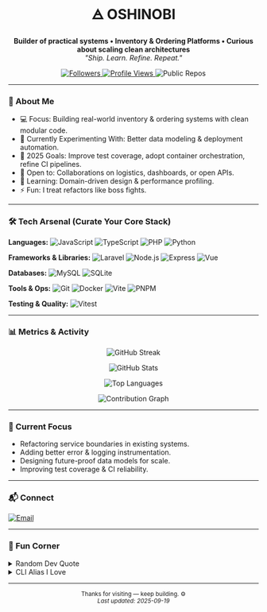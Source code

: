 <h1 align="center">🜁 OSHINOBI</h1>

<p align="center">
  <strong>Builder of practical systems • Inventory & Ordering Platforms • Curious about scaling clean architectures</strong><br/>
  <em>"Ship. Learn. Refine. Repeat."</em>
</p>

<p align="center">
  <a href="https://github.com/Oshinobi-obi?tab=followers">
    <img alt="Followers" src="https://img.shields.io/github/followers/Oshinobi-obi?label=Followers&style=flat&color=2f80ed">
  </a>
  <a href="https://github.com/Oshinobi-obi">
    <img alt="Profile Views" src="https://komarev.com/ghpvc/?username=Oshinobi-obi&style=flat&color=999999">
  </a>
  <img alt="Public Repos" src="https://img.shields.io/badge/Public%20Repos-8-181717?logo=github&logoColor=fff&style=flat">
</p>

---

### 🧭 About Me
- 💻 Focus: Building real-world inventory & ordering systems with clean modular code.
- 🧪 Currently Experimenting With: Better data modeling & deployment automation.
- 🎯 2025 Goals: Improve test coverage, adopt container orchestration, refine CI pipelines.
- 🤝 Open to: Collaborations on logistics, dashboards, or open APIs.
- 🌱 Learning: Domain-driven design & performance profiling.
- ⚡ Fun: I treat refactors like boss fights.

---

### 🛠️ Tech Arsenal (Curate Your Core Stack)
<p>
  <strong>Languages:</strong>
  <img alt="JavaScript" src="https://img.shields.io/badge/JS-323330?logo=javascript&logoColor=F7DF1E">
  <img alt="TypeScript" src="https://img.shields.io/badge/TS-3178C6?logo=typescript&logoColor=fff">
  <img alt="PHP" src="https://img.shields.io/badge/PHP-4F5B93?logo=php&logoColor=fff">
  <img alt="Python" src="https://img.shields.io/badge/Python-356A9A?logo=python&logoColor=ffde57">
</p>
<p>
  <strong>Frameworks & Libraries:</strong>
  <img alt="Laravel" src="https://img.shields.io/badge/Laravel-FF2D20?logo=laravel&logoColor=fff">
  <img alt="Node.js" src="https://img.shields.io/badge/Node.js-3C873A?logo=node.js&logoColor=fff">
  <img alt="Express" src="https://img.shields.io/badge/Express-404D59?logo=express&logoColor=fff">
  <img alt="Vue" src="https://img.shields.io/badge/Vue-41B883?logo=vuedotjs&logoColor=fff">
</p>
<p>
  <strong>Databases:</strong>
  <img alt="MySQL" src="https://img.shields.io/badge/MySQL-00618A?logo=mysql&logoColor=fff">
  <img alt="SQLite" src="https://img.shields.io/badge/SQLite-003B57?logo=sqlite&logoColor=fff">
</p>
<p>
  <strong>Tools & Ops:</strong>
  <img alt="Git" src="https://img.shields.io/badge/Git-F05032?logo=git&logoColor=fff">
  <img alt="Docker" src="https://img.shields.io/badge/Docker-0db7ed?logo=docker&logoColor=fff">
  <img alt="Vite" src="https://img.shields.io/badge/Vite-646CFF?logo=vite&logoColor=fff">
  <img alt="PNPM" src="https://img.shields.io/badge/pnpm-F69220?logo=pnpm&logoColor=fff">
</p>
<p>
  <strong>Testing & Quality:</strong>
  <img alt="Vitest" src="https://img.shields.io/badge/Vitest-6E9F18?logo=vitest&logoColor=fff">
</p>

---

### 📊 Metrics & Activity
<div align="center">

<img 
  alt="GitHub Streak" 
  src="https://github-readme-streak-stats.herokuapp.com/?user=Oshinobi-obi&theme=graywhite&hide_border=true&border_radius=15" />

<img 
  alt="GitHub Stats" 
  src="https://github-readme-stats.vercel.app/api?username=Oshinobi-obi&show_icons=true&theme=graywhite&rank_icon=github&hide=stars,contribs&hide_border=true&include_all_commits=true&custom_title=github/Oshinobi-obi/stats&border_radius=15&card_width=495" />

<img 
  alt="Top Languages" 
  src="https://github-readme-stats.vercel.app/api/top-langs?username=Oshinobi-obi&theme=graywhite&hide_border=true&custom_title=Oshinobi-obi[fav-lang]&border_radius=15&card_width=500" />

<img 
  alt="Contribution Graph" 
  src="https://github-readme-activity-graph.vercel.app/graph?username=Oshinobi-obi&theme=minimal&line=5D5D5D&point=000000&custom_title=contribution+graph&radius=16&width=300" />

</div>

---

### 🔄 Current Focus

- Refactoring service boundaries in existing systems.
- Adding better error & logging instrumentation.
- Designing future-proof data models for scale.
- Improving test coverage & CI reliability.

---

### 📬 Connect
<p>
  <a href="mailto:intertas.mico.dichoso@gmail.com"><img alt="Email" src="https://img.shields.io/badge/Email-333?logo=gmail&logoColor=white"></a>
</p>

---

### 🧩 Fun Corner
<details>
<summary>Random Dev Quote</summary>

> "First, solve the problem. Then, write the code."

</details>

<details>
<summary>CLI Alias I Love</summary>

```bash
alias gcam='git add . && git commit -m'
```
</details>

---

<p align="center">
  <sub>Thanks for visiting — keep building. ⚙️</sub><br/>
  <sub><em>Last updated: 2025-09-19</em></sub>
</p>

